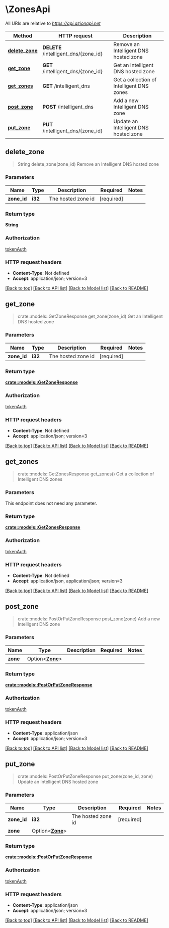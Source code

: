 # \ZonesApi

All URIs are relative to *https://api.azionapi.net*

Method | HTTP request | Description
------------- | ------------- | -------------
[**delete_zone**](ZonesApi.md#delete_zone) | **DELETE** /intelligent_dns/{zone_id} | Remove an Intelligent DNS hosted zone
[**get_zone**](ZonesApi.md#get_zone) | **GET** /intelligent_dns/{zone_id} | Get an Intelligent DNS hosted zone
[**get_zones**](ZonesApi.md#get_zones) | **GET** /intelligent_dns | Get a collection of Intelligent DNS zones
[**post_zone**](ZonesApi.md#post_zone) | **POST** /intelligent_dns | Add a new Intelligent DNS zone
[**put_zone**](ZonesApi.md#put_zone) | **PUT** /intelligent_dns/{zone_id} | Update an Intelligent DNS hosted zone



## delete_zone

> String delete_zone(zone_id)
Remove an Intelligent DNS hosted zone

### Parameters


Name | Type | Description  | Required | Notes
------------- | ------------- | ------------- | ------------- | -------------
**zone_id** | **i32** | The hosted zone id | [required] |

### Return type

**String**

### Authorization

[tokenAuth](../README.md#tokenAuth)

### HTTP request headers

- **Content-Type**: Not defined
- **Accept**: application/json; version=3

[[Back to top]](#) [[Back to API list]](../README.md#documentation-for-api-endpoints) [[Back to Model list]](../README.md#documentation-for-models) [[Back to README]](../README.md)


## get_zone

> crate::models::GetZoneResponse get_zone(zone_id)
Get an Intelligent DNS hosted zone

### Parameters


Name | Type | Description  | Required | Notes
------------- | ------------- | ------------- | ------------- | -------------
**zone_id** | **i32** | The hosted zone id | [required] |

### Return type

[**crate::models::GetZoneResponse**](GetZoneResponse.md)

### Authorization

[tokenAuth](../README.md#tokenAuth)

### HTTP request headers

- **Content-Type**: Not defined
- **Accept**: application/json; version=3

[[Back to top]](#) [[Back to API list]](../README.md#documentation-for-api-endpoints) [[Back to Model list]](../README.md#documentation-for-models) [[Back to README]](../README.md)


## get_zones

> crate::models::GetZonesResponse get_zones()
Get a collection of Intelligent DNS zones

### Parameters

This endpoint does not need any parameter.

### Return type

[**crate::models::GetZonesResponse**](GetZonesResponse.md)

### Authorization

[tokenAuth](../README.md#tokenAuth)

### HTTP request headers

- **Content-Type**: Not defined
- **Accept**: application/json, application/json; version=3

[[Back to top]](#) [[Back to API list]](../README.md#documentation-for-api-endpoints) [[Back to Model list]](../README.md#documentation-for-models) [[Back to README]](../README.md)


## post_zone

> crate::models::PostOrPutZoneResponse post_zone(zone)
Add a new Intelligent DNS zone

### Parameters


Name | Type | Description  | Required | Notes
------------- | ------------- | ------------- | ------------- | -------------
**zone** | Option<[**Zone**](Zone.md)> |  |  |

### Return type

[**crate::models::PostOrPutZoneResponse**](PostOrPutZoneResponse.md)

### Authorization

[tokenAuth](../README.md#tokenAuth)

### HTTP request headers

- **Content-Type**: application/json
- **Accept**: application/json; version=3

[[Back to top]](#) [[Back to API list]](../README.md#documentation-for-api-endpoints) [[Back to Model list]](../README.md#documentation-for-models) [[Back to README]](../README.md)


## put_zone

> crate::models::PostOrPutZoneResponse put_zone(zone_id, zone)
Update an Intelligent DNS hosted zone

### Parameters


Name | Type | Description  | Required | Notes
------------- | ------------- | ------------- | ------------- | -------------
**zone_id** | **i32** | The hosted zone id | [required] |
**zone** | Option<[**Zone**](Zone.md)> |  |  |

### Return type

[**crate::models::PostOrPutZoneResponse**](PostOrPutZoneResponse.md)

### Authorization

[tokenAuth](../README.md#tokenAuth)

### HTTP request headers

- **Content-Type**: application/json
- **Accept**: application/json; version=3

[[Back to top]](#) [[Back to API list]](../README.md#documentation-for-api-endpoints) [[Back to Model list]](../README.md#documentation-for-models) [[Back to README]](../README.md)

